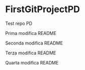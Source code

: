 # FirstGitProjectPD
Test repo PD


Prima modifica README

Seconda modifica README

Terza modifica README

Quarta modifica README